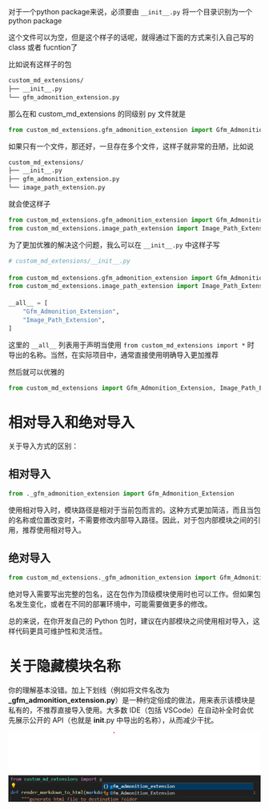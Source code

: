 对于一个python package来说，必须要由 `__init__.py` 将一个目录识别为一个 python package

这个文件可以为空，但是这个样子的话呢，就得通过下面的方式来引入自己写的 class 或者  fucntion了 

比如说有这样子的包

```perl
custom_md_extensions/
├── __init__.py
└── gfm_admonition_extension.py
```

那么在和 custom_md_extensions 的同级别 py 文件就是

```python
from custom_md_extensions.gfm_admonition_extension import Gfm_Admonition_Extension
```

如果只有一个文件，那还好，一旦存在多个文件，这样子就非常的丑陋，比如说

```perl
custom_md_extensions/
├── __init__.py
├── gfm_admonition_extension.py
└── image_path_extension.py
```

就会使这样子

```python
from custom_md_extensions.gfm_admonition_extension import Gfm_Admonition_Extension
from custom_md_extensions.image_path_extension import Image_Path_Extension
```

为了更加优雅的解决这个问题，我么可以在 `__init__.py` 中这样子写

```python
# custom_md_extensions/__init__.py

from custom_md_extensions.gfm_admonition_extension import Gfm_Admonition_Extension
from custom_md_extensions.image_path_extension import Image_Path_Extension

__all__ = [
    "Gfm_Admonition_Extension",
    "Image_Path_Extension",
]
```

这里的 `__all__` 列表用于声明当使用 `from custom_md_extensions import *` 时导出的名称。当然，在实际项目中，通常直接使用明确导入更加推荐

然后就可以优雅的

```python
from custom_md_extensions import Gfm_Admonition_Extension, Image_Path_Extension
```



# 相对导入和绝对导入

关于导入方式的区别：

## 相对导入

```python
from ._gfm_admonition_extension import Gfm_Admonition_Extension
```

使用相对导入时，模块路径是相对于当前包而言的。这种方式更加简洁，而且当包的名称或位置改变时，不需要修改内部导入路径。因此，对于包内部模块之间的引用，推荐使用相对导入。

## 绝对导入

```python
from custom_md_extensions._gfm_admonition_extension import Gfm_Admonition_Extension
```

绝对导入需要写出完整的包名，这在包作为顶级模块使用时也可以工作。但如果包名发生变化，或者在不同的部署环境中，可能需要做更多的修改。



总的来说，在你开发自己的 Python 包时，建议在内部模块之间使用相对导入，这样代码更具可维护性和灵活性。



# 关于隐藏模块名称

你的理解基本没错。加上下划线（例如将文件名改为 **_gfm_admonition_extension.py**）是一种约定俗成的做法，用来表示该模块是私有的，不推荐直接导入使用。大多数 IDE（包括 VSCode）在自动补全时会优先展示公开的 API（也就是 **init**.py 中导出的名称），从而减少干扰。

![module name](./images/module-name.png)
